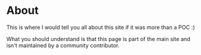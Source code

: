 # About

This is where I would tell you all about this site if it was more than a POC :)  

What you should understand is that this page is part of the main site and isn't maintained by a community contributor.